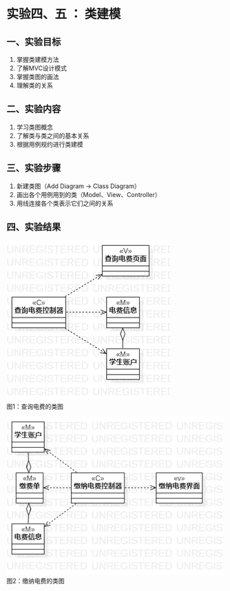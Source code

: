 # 实验四、五 ： 类建模

## 一、实验目标

1. 掌握类建模方法
2. 了解MVC设计模式
3. 掌握类图的画法
4. 理解类的关系

## 二、实验内容

1. 学习类图概念
2. 了解类与类之间的基本关系
3. 根据用例规约进行类建模

## 三、实验步骤

1. 新建类图（Add Diagram -> Class Diagram）
2. 画出各个用例用到的类（Model、View、Controller）
3. 用线连接各个类表示它们之间的关系

## 四、实验结果

![查询电费的类图](./Lab45_1Class.jpg)  
图1：查询电费的类图  

![缴纳电费的类图](./Lab45_2Class.jpg)  
图2：缴纳电费的类图  
